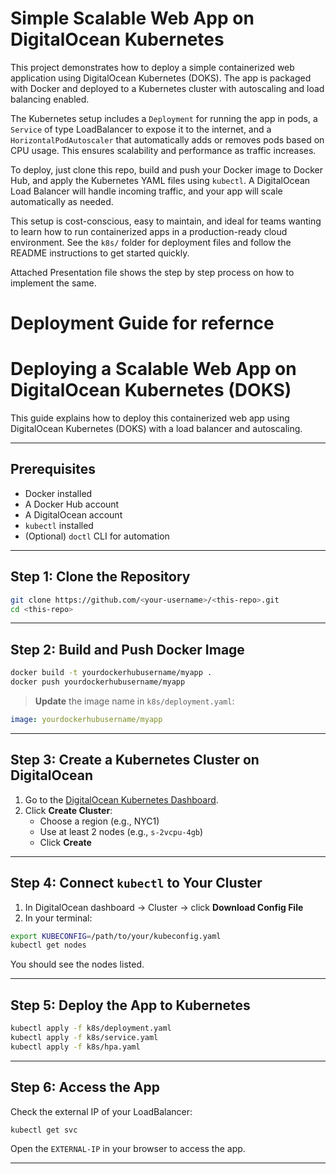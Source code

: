 # Simple Scalable Web App on DigitalOcean Kubernetes

This project demonstrates how to deploy a simple containerized web application using DigitalOcean Kubernetes (DOKS). 
The app is packaged with Docker and deployed to a Kubernetes cluster with autoscaling and load balancing enabled.

The Kubernetes setup includes a `Deployment` for running the app in pods, a `Service` of type LoadBalancer to expose it to the internet, 
and a `HorizontalPodAutoscaler` that automatically adds or removes pods based on CPU usage. This ensures scalability and performance as traffic increases.

To deploy, just clone this repo, build and push your Docker image to Docker Hub, and apply the Kubernetes YAML files using `kubectl`. 
A DigitalOcean Load Balancer will handle incoming traffic, and your app will scale automatically as needed.

This setup is cost-conscious, easy to maintain, and ideal for teams wanting to learn how to run containerized apps in a production-ready cloud environment. 
See the `k8s/` folder for deployment files and follow the README instructions to get started quickly.

Attached Presentation file shows the step by step process on how to implement the same.


# Deployment Guide for refernce


# Deploying a Scalable Web App on DigitalOcean Kubernetes (DOKS)

This guide explains how to deploy this containerized web app using DigitalOcean Kubernetes (DOKS) with a load balancer and autoscaling.

---

## Prerequisites

- Docker installed  
- A Docker Hub account  
- A DigitalOcean account  
- `kubectl` installed  
- (Optional) `doctl` CLI for automation  

---

## Step 1: Clone the Repository

```bash
git clone https://github.com/<your-username>/<this-repo>.git
cd <this-repo>
```

---

## Step 2: Build and Push Docker Image

```bash
docker build -t yourdockerhubusername/myapp .
docker push yourdockerhubusername/myapp
```

> **Update** the image name in `k8s/deployment.yaml`:
```yaml
image: yourdockerhubusername/myapp
```

---

## Step 3: Create a Kubernetes Cluster on DigitalOcean

1. Go to the [DigitalOcean Kubernetes Dashboard](https://cloud.digitalocean.com/kubernetes).  
2. Click **Create Cluster**:  
   - Choose a region (e.g., NYC1)  
   - Use at least 2 nodes (e.g., `s-2vcpu-4gb`)  
   - Click **Create**  

---

## Step 4: Connect `kubectl` to Your Cluster

1. In DigitalOcean dashboard → Cluster → click **Download Config File**  
2. In your terminal:

```bash
export KUBECONFIG=/path/to/your/kubeconfig.yaml
kubectl get nodes
```

You should see the nodes listed.

---

## Step 5: Deploy the App to Kubernetes

```bash
kubectl apply -f k8s/deployment.yaml
kubectl apply -f k8s/service.yaml
kubectl apply -f k8s/hpa.yaml
```

---

## Step 6: Access the App

Check the external IP of your LoadBalancer:

```bash
kubectl get svc
```

Open the `EXTERNAL-IP` in your browser to access the app.

---
